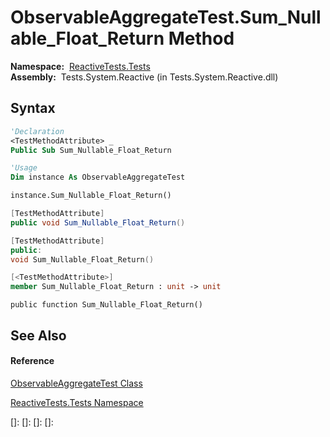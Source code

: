 # ObservableAggregateTest.Sum\_Nullable\_Float\_Return Method

**Namespace:**  [ReactiveTests.Tests](ReactiveTests.Tests\ReactiveTests.Tests.md)  
**Assembly:**  Tests.System.Reactive (in Tests.System.Reactive.dll)

## Syntax

```vb
'Declaration
<TestMethodAttribute> _
Public Sub Sum_Nullable_Float_Return
```

```vb
'Usage
Dim instance As ObservableAggregateTest

instance.Sum_Nullable_Float_Return()
```

```csharp
[TestMethodAttribute]
public void Sum_Nullable_Float_Return()
```

```c++
[TestMethodAttribute]
public:
void Sum_Nullable_Float_Return()
```

```fsharp
[<TestMethodAttribute>]
member Sum_Nullable_Float_Return : unit -> unit 
```

```jscript
public function Sum_Nullable_Float_Return()
```

## See Also

#### Reference

[ObservableAggregateTest Class](ObservableAggregateTest\ObservableAggregateTest.md)

[ReactiveTests.Tests Namespace](ReactiveTests.Tests\ReactiveTests.Tests.md)

[]: 
[]: 
[]: 
[]: 